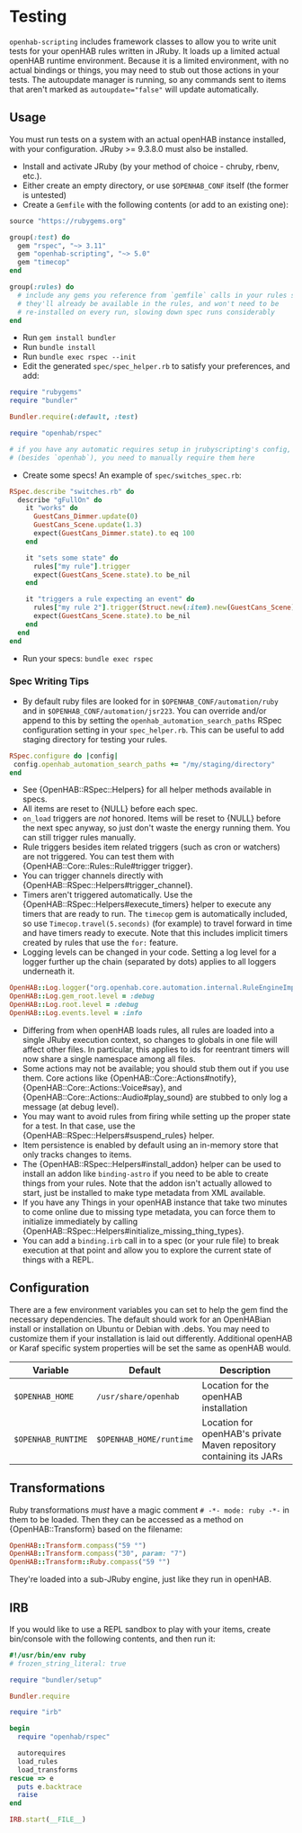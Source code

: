 <!--
# @title Testing Your Rules
# @description Instructions on how to write tests for your own openHAB automation rules with JRuby Scripting
-->

# Testing

`openhab-scripting` includes framework classes to allow you to write unit tests
for your openHAB rules written in JRuby. It loads up a limited actual openHAB runtime
environment. Because it is a limited environment, with no actual bindings or things,
you may need to stub out those actions in your tests. The autoupdate manager is
running, so any commands sent to items that aren't marked as `autoupdate="false"` will
update automatically.

## Usage

You must run tests on a system with an actual openHAB instance installed, with your
configuration. JRuby >= 9.3.8.0 must also be installed.

- Install and activate JRuby (by your method of choice - chruby, rbenv, etc.).
- Either create an empty directory, or use `$OPENHAB_CONF` itself (the former
   is untested)
- Create a `Gemfile` with the following contents (or add to an existing one):

```ruby
source "https://rubygems.org"

group(:test) do
  gem "rspec", "~> 3.11"
  gem "openhab-scripting", "~> 5.0"
  gem "timecop"
end

group(:rules) do
  # include any gems you reference from `gemfile` calls in your rules so that
  # they'll already be available in the rules, and won't need to be
  # re-installed on every run, slowing down spec runs considerably
end
```

- Run `gem install bundler`
- Run `bundle install`
- Run `bundle exec rspec --init`
- Edit the generated `spec/spec_helper.rb` to satisfy your preferences, and
 add:

```ruby
require "rubygems"
require "bundler"

Bundler.require(:default, :test)

require "openhab/rspec"

# if you have any automatic requires setup in jrubyscripting's config,
# (besides `openhab`), you need to manually require them here
```

- Create some specs! An example of `spec/switches_spec.rb`:

```ruby
RSpec.describe "switches.rb" do
  describe "gFullOn" do
    it "works" do
      GuestCans_Dimmer.update(0)
      GuestCans_Scene.update(1.3)
      expect(GuestCans_Dimmer.state).to eq 100
    end

    it "sets some state" do
      rules["my rule"].trigger
      expect(GuestCans_Scene.state).to be_nil
    end

    it "triggers a rule expecting an event" do
      rules["my rule 2"].trigger(Struct.new(:item).new(GuestCans_Scene))
      expect(GuestCans_Scene.state).to be_nil
    end
  end
end
```

- Run your specs: `bundle exec rspec`

### Spec Writing Tips

- By default ruby files are looked for in `$OPENHAB_CONF/automation/ruby` and in `$OPENHAB_CONF/automation/jsr223`. You can override and/or append to this by setting the `openhab_automation_search_paths` RSpec configuration setting in your `spec_helper.rb`. This can be useful to add staging directory for testing your rules.

 ```ruby
RSpec.configure do |config|
  config.openhab_automation_search_paths += "/my/staging/directory"
end
 ```

- See {OpenHAB::RSpec::Helpers} for all helper methods available in specs.
- All items are reset to {NULL} before each spec.
- `on_load` triggers are _not_ honored. Items will be reset to {NULL} before
   the next spec anyway, so just don't waste the energy running them. You
   can still trigger rules manually.
- Rule triggers besides item related triggers (such as cron or watchers)
   are not triggered. You can test them with {OpenHAB::Core::Rules::Rule#trigger trigger}.
- You can trigger channels directly with {OpenHAB::RSpec::Helpers#trigger_channel}.
- Timers aren't triggered automatically. Use the {OpenHAB::RSpec::Helpers#execute_timers}
   helper to execute any timers that are ready to run. The `timecop` gem is
   automatically included, so use `Timecop.travel(5.seconds)` (for example)
   to travel forward in time and have timers ready to execute. Note that this
   includes implicit timers created by rules that use the `for:` feature.
- Logging levels can be changed in your code. Setting a log level for a logger
   further up the chain (separated by dots) applies to all loggers underneath
   it.

```ruby
OpenHAB::Log.logger("org.openhab.core.automation.internal.RuleEngineImpl").level = :debug
OpenHAB::Log.gem_root.level = :debug
OpenHAB::Log.root.level = :debug
OpenHAB::Log.events.level = :info
```

- Differing from when openHAB loads rules, all rules are loaded into a single
   JRuby execution context, so changes to globals in one file will affect other
   files. In particular, this applies to ids for reentrant timers will now share
   a single namespace among all files.
- Some actions may not be available; you should stub them out if you use them.
   Core actions like {OpenHAB::Core::Actions#notify}, {OpenHAB::Core::Actions::Voice#say},
   and {OpenHAB::Core::Actions::Audio#play_sound} are stubbed to only log a message
   (at debug level).
- You may want to avoid rules from firing while setting up the proper state for
   a test. In that case, use the {OpenHAB::RSpec::Helpers#suspend_rules} helper.
- Item persistence is enabled by default using an in-memory store that only
   tracks changes to items.
- The {OpenHAB::RSpec::Helpers#install_addon} helper can be used to install an
   addon like `binding-astro` if you need to be able to create things from your
   rules. Note that the addon isn't actually allowed to start, just be installed to
   make type metadata from XML available.
- If you have any Things in your openHAB instance that take two minutes to come
  online due to missing type metadata, you can force them to initialize
  immediately by calling {OpenHAB::RSpec::Helpers#initialize_missing_thing_types}.
- You can add a `binding.irb` call in to a spec (or your rule file) to break
  execution at that point and allow you to explore the current state of things
  with a REPL.

## Configuration

There are a few environment variables you can set to help the gem find the
necessary dependencies. The default should work for an OpenHABian install
or installation on Ubuntu or Debian with .debs. You may need to customize them
if your installation is laid out differently. Additional openHAB or Karaf
specific system properties will be set the same as openHAB would.

| Variable           | Default                 | Description                                                         |
| ------------------ | ----------------------- | ------------------------------------------------------------------- |
| `$OPENHAB_HOME`    | `/usr/share/openhab`    | Location for the openHAB installation                               |
| `$OPENHAB_RUNTIME` | `$OPENHAB_HOME/runtime` | Location for openHAB's private Maven repository containing its JARs |

## Transformations

Ruby transformations _must_ have a magic comment `# -*- mode: ruby -*-` in them to be loaded.
Then they can be accessed as a method on {OpenHAB::Transform} based on the filename:

```ruby
OpenHAB::Transform.compass("59 °")
OpenHAB::Transform.compass("30", param: "7")
OpenHAB::Transform::Ruby.compass("59 °")
```

They're loaded into a sub-JRuby engine, just like they run in openHAB.

## IRB

If you would like to use a REPL sandbox to play with your items,
create bin/console with the following contents, and then run it:

```ruby
#!/usr/bin/env ruby
# frozen_string_literal: true

require "bundler/setup"

Bundler.require

require "irb"

begin
  require "openhab/rspec"

  autorequires
  load_rules
  load_transforms
rescue => e
  puts e.backtrace
  raise
end

IRB.start(__FILE__)
```
